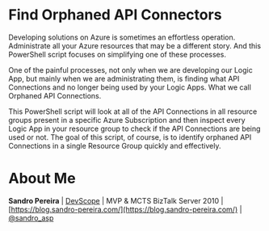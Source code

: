 # Find Orphaned API Connectors
Developing solutions on Azure is sometimes an effortless operation. Administrate all your Azure resources that may be a different story. And this PowerShell script focuses on simplifying one of these processes.

One of the painful processes, not only when we are developing our Logic App, but mainly when we are administrating them, is finding what API Connections and no longer being used by your Logic Apps. What we call Orphaned API Connections.

This PowerShell script will look at all of the API Connections in all resource groups present in a specific Azure Subscription and then inspect every Logic App in your resource group to check if the API Connections are being used or not. The goal of this script, of course, is to identify orphaned API Connections in a single Resource Group quickly and effectively.

# About Me
**Sandro Pereira** | [DevScope](http://www.devscope.net/) | MVP & MCTS BizTalk Server 2010 | [https://blog.sandro-pereira.com/](https://blog.sandro-pereira.com/) | [@sandro_asp](https://twitter.com/sandro_asp)